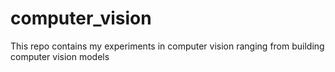 # computer_vision
This repo contains my experiments in computer vision ranging from building computer vision models
